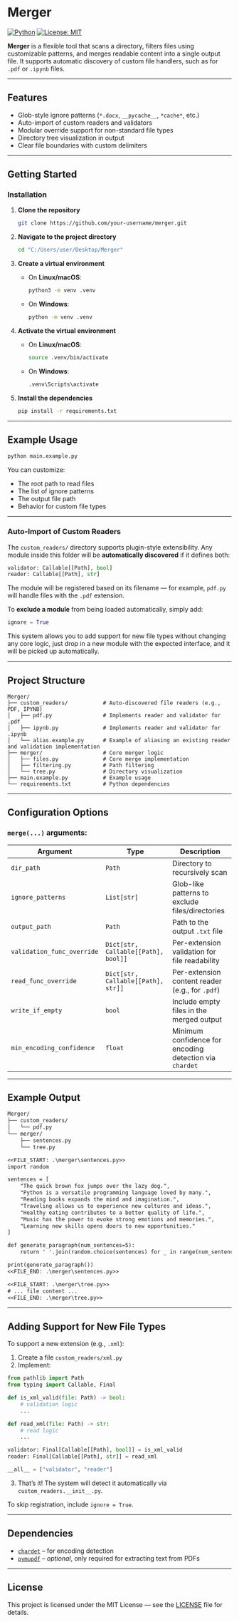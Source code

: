 # Merger

[![Python](https://img.shields.io/badge/python-3.8+-blue.svg)](https://www.python.org/)
[![License: MIT](https://img.shields.io/badge/license-MIT-green.svg)](LICENSE)

**Merger** is a flexible tool that scans a directory, filters files using customizable patterns, and merges readable content into a single output file. It supports automatic discovery of custom file handlers, such as for `.pdf` or `.ipynb` files.

---

## Features

- Glob-style ignore patterns (`*.docx`, `__pycache__`, `*cache*`, etc.)
- Auto-import of custom readers and validators
- Modular override support for non-standard file types
- Directory tree visualization in output
- Clear file boundaries with custom delimiters

---

## Getting Started

### Installation

1. **Clone the repository**

    ```bash
   git clone https://github.com/your-username/merger.git
    ````

2. **Navigate to the project directory**

   ```bash
   cd "C:/Users/user/Desktop/Merger"
   ```

3. **Create a virtual environment**

   * On **Linux/macOS**:

     ```bash
     python3 -m venv .venv
     ```

   * On **Windows**:

     ```bash
     python -m venv .venv
     ```

4. **Activate the virtual environment**

   * On **Linux/macOS**:

     ```bash
     source .venv/bin/activate
     ```

   * On **Windows**:

     ```bash
     .venv\Scripts\activate
     ```

5. **Install the dependencies**

   ```bash
   pip install -r requirements.txt
   ```

---

## Example Usage

```bash
python main.example.py
```

You can customize:

* The root path to read files
* The list of ignore patterns
* The output file path
* Behavior for custom file types

---

### Auto-Import of Custom Readers

The `custom_readers/` directory supports plugin-style extensibility. Any module inside this folder will be **automatically discovered** if it defines both:

```python
validator: Callable[[Path], bool]
reader: Callable[[Path], str]
```

The module will be registered based on its filename — for example, `pdf.py` will handle files with the `.pdf` extension.

To **exclude a module** from being loaded automatically, simply add:

```python
ignore = True
```

This system allows you to add support for new file types without changing any core logic, just drop in a new module with the expected interface, and it will be picked up automatically.

---

## Project Structure

```
Merger/
├── custom_readers/           # Auto-discovered file readers (e.g., PDF, IPYNB)
│   ├── pdf.py                # Implements reader and validator for .pdf
│   ├── ipynb.py              # Implements reader and validator for .ipynb
│   └── alias.example.py      # Example of aliasing an existing reader and validation implementation
├── merger/                   # Core merger logic
│   ├── files.py              # Core merge implementation
│   ├── filtering.py          # Path filtering
│   └── tree.py               # Directory visualization
├── main.example.py           # Example usage
└── requirements.txt          # Python dependencies
```

---

## Configuration Options

### `merge(...)` arguments:

| Argument                   | Type                                | Description                                             |
| -------------------------- | ----------------------------------- | ------------------------------------------------------- |
| `dir_path`                 | `Path`                              | Directory to recursively scan                           |
| `ignore_patterns`          | `List[str]`                         | Glob-like patterns to exclude files/directories         |
| `output_path`              | `Path`                              | Path to the output `.txt` file                          |
| `validation_func_override` | `Dict[str, Callable[[Path], bool]]` | Per-extension validation for file readability           |
| `read_func_override`       | `Dict[str, Callable[[Path], str]]`  | Per-extension content reader (e.g., for `.pdf`)         |
| `write_if_empty`           | `bool`                              | Include empty files in the merged output                |
| `min_encoding_confidence`  | `float`                             | Minimum confidence for encoding detection via `chardet` |

---

## Example Output

```txt
Merger/
├── custom_readers/
│   └── pdf.py
└── merger/
    ├── sentences.py
    └── tree.py

<<FILE_START: .\merger\sentences.py>>
import random

sentences = [
    "The quick brown fox jumps over the lazy dog.",
    "Python is a versatile programming language loved by many.",
    "Reading books expands the mind and imagination.",
    "Traveling allows us to experience new cultures and ideas.",
    "Healthy eating contributes to a better quality of life.",
    "Music has the power to evoke strong emotions and memories.",
    "Learning new skills opens doors to new opportunities."
]

def generate_paragraph(num_sentences=5):
    return ' '.join(random.choice(sentences) for _ in range(num_sentences))

print(generate_paragraph())
<<FILE_END: .\merger\sentences.py>>

<<FILE_START: .\merger\tree.py>>
# ... file content ...
<<FILE_END: .\merger\tree.py>>
```

---

## Adding Support for New File Types

To support a new extension (e.g., `.xml`):

1. Create a file `custom_readers/xml.py`
2. Implement:

```python
from pathlib import Path
from typing import Callable, Final

def is_xml_valid(file: Path) -> bool:
    # validation logic
    ...

def read_xml(file: Path) -> str:
    # read logic
    ...

validator: Final[Callable[[Path], bool]] = is_xml_valid
reader: Final[Callable[[Path], str]] = read_xml

__all__ = ["validator", "reader"]
```

3. That’s it! The system will detect it automatically via `custom_readers.__init__.py`.

To skip registration, include `ignore = True`.

---

## Dependencies

* [`chardet`](https://github.com/chardet/chardet) – for encoding detection
* [`pymupdf`](https://github.com/pymupdf/PyMuPDF) – *optional*, only required for extracting text from PDFs

---

## License

This project is licensed under the MIT License — see the [LICENSE](LICENSE) file for details.